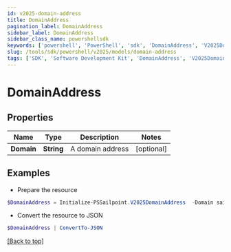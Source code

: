 ```yaml
---
id: v2025-domain-address
title: DomainAddress
pagination_label: DomainAddress
sidebar_label: DomainAddress
sidebar_class_name: powershellsdk
keywords: ['powershell', 'PowerShell', 'sdk', 'DomainAddress', 'V2025DomainAddress'] 
slug: /tools/sdk/powershell/v2025/models/domain-address
tags: ['SDK', 'Software Development Kit', 'DomainAddress', 'V2025DomainAddress']
---
```



# DomainAddress

## Properties

Name | Type | Description | Notes
------------ | ------------- | ------------- | -------------
**Domain** | **String** | A domain address | [optional] 

## Examples

- Prepare the resource
```powershell
$DomainAddress = Initialize-PSSailpoint.V2025DomainAddress  -Domain sailpoint.com
```

- Convert the resource to JSON
```powershell
$DomainAddress | ConvertTo-JSON
```


[[Back to top]](#) 

